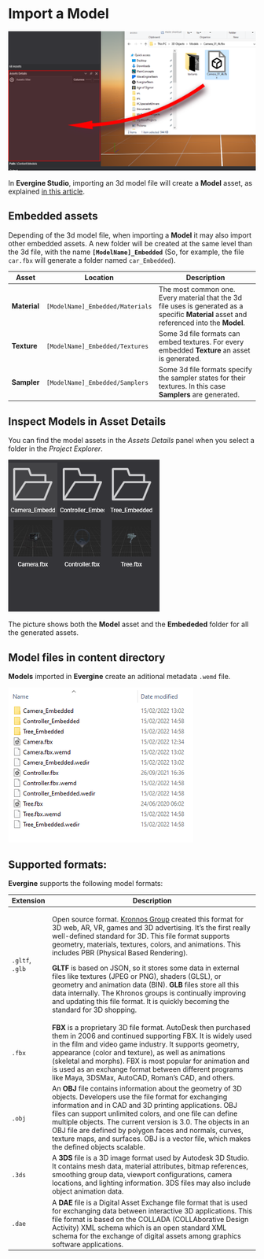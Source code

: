 # Import a Model

![Drag and Drop Asset](Images/ModelImport.png)

In **Evergine Studio**, importing an 3d model file will create a **Model** asset, as explained [in this article](../../evergine_studio/assets/create.md).

## Embedded assets
Depending of the 3d model file, when importing a **Model** it may also import other embedded assets. A new folder will be created at the same level than the 3d file, with the name **`[ModelName]_Embedded`** (So, for example, the file `car.fbx` will generate a folder named `car_Embedded`). 

| Asset | Location |  Description |
|--|--|--|
| **Material** | `[ModelName]_Embedded/Materials` | The most common one. Every material that the 3d file uses is generated as a specific **Material** asset and referenced into the **Model**.
| **Texture** | `[ModelName]_Embedded/Textures` | Some 3d file formats can embed textures. For every embedded **Texture** an asset is generated.
| **Sampler** | `[ModelName]_Embedded/Samplers` | Some 3d file formats specify the sampler states for their textures. In this case **Samplers** are generated.


## Inspect Models in Asset Details
You can find the model assets in the *Assets Details* panel when you select a folder in the *Project Explorer*.

![Texture view](Images/ModelGallery.png)

The picture shows both the **Model** asset and the **Embededed** folder for all the generated assets.

## Model files in content directory

**Models** imported in **Evergine** create an aditional metadata `.wemd` file.

![Model files](Images/ModelFiles.png)


## Supported formats:
**Evergine** supports the following model formats:


| Extension |  Description | 
| ----| ----| 
| `.gltf`, `.glb`| <div><p>Open source format. [Kronnos Group](https://www.khronos.org/)  created this format for 3D web, AR, VR, games and 3D advertising. It’s the first really well-defined standard for 3D. This file format supports geometry, materials, textures, colors, and animations. This includes PBR (Physical Based Rendering).</p> <p>**GLTF** is based on JSON, so it stores some data in external files like textures (JPEG or PNG), shaders (GLSL), or geometry and animation data (BIN). **GLB** files store all this data internally. The Khronos groups is continually improving and updating this file format. It is quickly becoming the standard for 3D shopping. </p></div>|
| `.fbx` | **FBX** is a proprietary 3D file format. AutoDesk then purchased them in 2006 and continued supporting FBX. It is widely used in the film and video game industry. It supports geometry, appearance (color and texture), as well as animations (skeletal and morphs). FBX is most popular for animation and is used as an exchange format between different programs like Maya, 3DSMax, AutoCAD, Roman’s CAD, and others. |
| `.obj` | An **OBJ** file contains information about the geometry of 3D objects. Developers use the file format for exchanging information and in CAD and 3D printing applications. OBJ files can support unlimited colors, and one file can define multiple objects. The current version is 3.0. The objects in an OBJ file are defined by polygon faces and normals, curves, texture maps, and surfaces. OBJ is a vector file, which makes the defined objects scalable. |
| `.3ds` | A **3DS** file is a 3D image format used by Autodesk 3D Studio. It contains mesh data, material attributes, bitmap references, smoothing group data, viewport configurations, camera locations, and lighting information. 3DS files may also include object animation data.  |
| `.dae` |  A **DAE** file is a Digital Asset Exchange file format that is used for exchanging data between interactive 3D applications. This file format is based on the COLLADA (COLLAborative Design Activity) XML schema which is an open standard XML schema for the exchange of digital assets among graphics software applications. |
